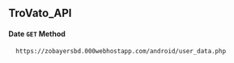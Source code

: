 ## TroVato_API

#### Date `GET` Method
```
  https://zobayersbd.000webhostapp.com/android/user_data.php
```
